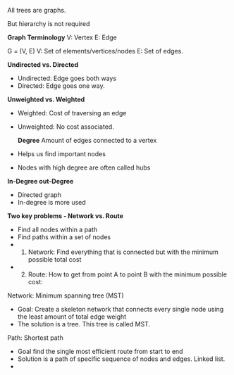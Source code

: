 All trees are graphs.

But hierarchy is not required

**Graph Terminology**
V: Vertex
E: Edge

G = (V, E)
V: Set of elements/vertices/nodes
E: Set of edges.

**Undirected vs. Directed**
- Undirected: Edge goes both ways
- Directed: Edge goes one way.

**Unweighted vs. Weighted**
- Weighted: Cost of traversing an edge
- Unweighted: No cost associated.

	**Degree**
Amount of edges connected to a vertex
- Helps us find important nodes
- Nodes with high degree are often called hubs

**In-Degree out-Degree**
- Directed graph
- In-degree is more used

**Two key problems - Network vs. Route**
- Find all nodes within a path
- Find paths within a set of nodes
- 1. Network: Find everything that is connected but with the minimum possible total cost
- 2. Route: How to get from point A to point B with the minimum possible cost:

Network: Minimum spanning tree (MST)
- Goal: Create a skeleton network that connects every single node using the least amount of total edge weight
- The solution is a tree. This tree is called MST.

Path: Shortest path
- Goal find the single most efficient route from start to end
- Solution is a path of specific sequence of nodes and edges. Linked list.
- 